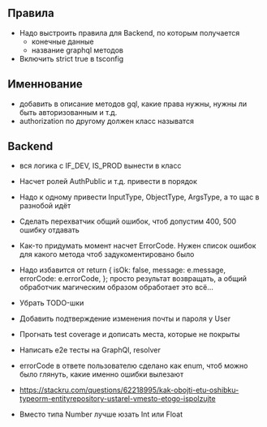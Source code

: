 ## Правила
- Надо выстроить правила для Backend, по которым получается
  - конечные данные
  - название graphql методов
- Включить strict true в tsconfig

## Именнование
- добавить в описание методов gql, какие права нужны, нужны ли быть авторизованным и т.д.
- authorization по другому должен класс называтся


## Backend
- вся логика с IF_DEV, IS_PROD вынести в класс 
- Насчет ролей AuthPublic и т.д. привести в порядок

- Надо к одному привести InputType, ObjectType, ArgsType, а то щас в разнобой идёт
- Сделать перехватчик общий ошибок, чтоб допустим 400, 500 ошибку отдавать
- Как-то придумать момент насчет ErrorCode. Нужен список ошибок для какого метода чтоб задукоментировано было
- Надо избавится от return {
                    				isOk: false,
                    				message: e.message,
                    				errorCode: e.errorCode,
                    			};
  просто результат возвращать, а общий обработчик магическим образом обработает это всё...
- Убрать TODO-шки
- Добавить подтверждение изменения почты и пароля у User
- Прогнать test coverage и дописать места, которые не покрыты
- Написать e2e тесты на GraphQl, resolver
- errorCode в ответе пользователю сделано как enum, чтоб можно было глянуть, какие именно ошибки вылезают
- https://stackru.com/questions/62218995/kak-obojti-etu-oshibku-typeorm-entityrepository-ustarel-vmesto-etogo-ispolzujte
- Вместо типа Number лучше юзать Int или Float